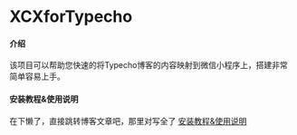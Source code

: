 # XCXforTypecho

#### 介绍
该项目可以帮助您快速的将Typecho博客的内容映射到微信小程序上，搭建非常简单容易上手。

#### 安装教程&使用说明
在下懒了，直接跳转博客文章吧，那里对写全了
[安装教程&使用说明](https://www.xvkes.cn/index.php/xcx/20200217/56.html)

